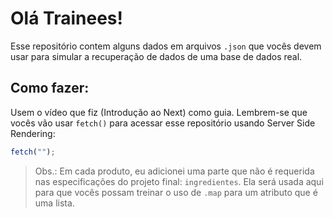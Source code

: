 # Olá Trainees!

Esse repositório contem alguns dados em arquivos `.json` que vocês devem usar para simular a recuperação de dados
de uma base de dados real.

## Como fazer:
Usem o vídeo que fiz (Introdução ao Next) como guia. Lembrem-se que vocês vão usar `fetch()` para acessar esse
repositório usando Server Side Rendering:

```typescript
fetch("");
```
> Obs.: Em cada produto, eu adicionei uma parte que não é requerida nas especificações do projeto final: `ingredientes`.
> Ela será usada aqui para que vocês possam treinar o uso de `.map` para um atributo que é uma lista.
